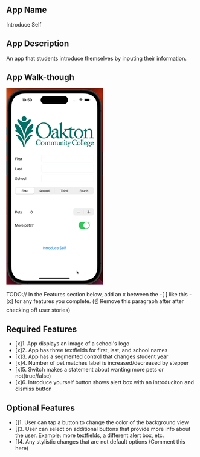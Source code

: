 ## App Name 

Introduce Self

## App Description

An app that students introduce themselves by inputing their information.

## App Walk-though

![x](https://github.com/kvistud/codepath-prework/blob/main/AppWalkThrough.gif) 


TODO:// In the Features section below, add an x between the -[ ] like this - [x] for any features you complete. (☝️ Remove this paragraph after after checking off user stories)
    


## Required Features
* [x]1. App displays an image of a school's logo
* [x]2. App has three textfields for first, last, and school names
* [x]3. App has a segmented control that changes student year
* [x]4. Number of pet matches label is increased/decreased by stepper
* [x]5. Switch makes a statement about wanting more pets or not(true/false)
* [x]6. Introduce yourself button shows alert box with an introduciton and dismiss button
## Optional Features
* []1. User can tap a button to change the color of the background view
* []3. User can select on additional buttons that provide more info about the user. Example: more textfields, a different alert box, etc.
* []4. Any stylistic changes that are not default options (Comment this here)
